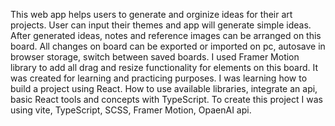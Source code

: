 This web app helps users to generate and orginize ideas for their art projects. User can input their themes and app will generate simple ideas. After generated ideas, notes and reference images can be arranged on this board. All changes on board can be exported or imported on pc, autosave in browser storage, switch between saved boards.
I used Framer Motion library to add all drag and resize functionality for elements on this board.
It was created for learning and practicing purposes. I was learning how to build a project using React. How to use available libraries, integrate an api, basic React tools and concepts with TypeScript.
To create this project I was using vite, TypeScript, SCSS, Framer Motion, OpaenAI api.
